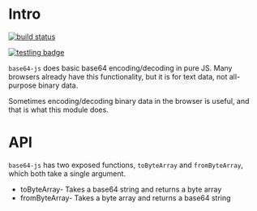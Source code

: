 Intro
=====

[![build status](https://secure.travis-ci.org/beatgammit/base64-js.png)](http://travis-ci.org/beatgammit/base64-js)

[![testling badge](https://ci.testling.com/beatgammit/base64-js.png)](https://ci.testling.com/beatgammit/base64-js)

`base64-js` does basic base64 encoding/decoding in pure JS. Many browsers already have this functionality, but it is for text data, not all-purpose binary data.

Sometimes encoding/decoding binary data in the browser is useful, and that is what this module does.

API
===

`base64-js` has two exposed functions, `toByteArray` and `fromByteArray`, which both take a single argument.

* toByteArray- Takes a base64 string and returns a byte array
* fromByteArray- Takes a byte array and returns a base64 string
